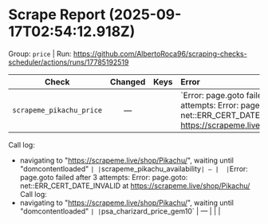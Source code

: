 # Scrape Report (2025-09-17T02:54:12.918Z)

Group: `price`  |  Run: https://github.com/AlbertoRoca96/scraping-checks-scheduler/actions/runs/17785192519

| Check | Changed | Keys | Error |
|---|:---:|:--|:--|
| `scrapeme_pikachu_price` | — |  | `Error: page.goto failed after 3 attempts: Error: page.goto: net::ERR_CERT_DATE_INVALID at https://scrapeme.live/shop/Pikachu/
Call log:
  - navigating to "https://scrapeme.live/shop/Pikachu/", waiting until "domcontentloaded"
` |
| `scrapeme_pikachu_availability` | — |  | `Error: page.goto failed after 3 attempts: Error: page.goto: net::ERR_CERT_DATE_INVALID at https://scrapeme.live/shop/Pikachu/
Call log:
  - navigating to "https://scrapeme.live/shop/Pikachu/", waiting until "domcontentloaded"
` |
| `psa_charizard_price_gem10` | — |  |  |
